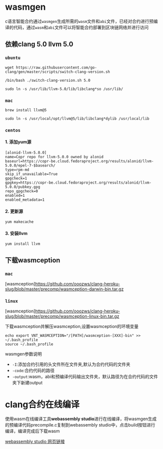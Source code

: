 # wasmgen

c语言智能合约通过``wasmgen``生成所需的``wasm``文件和``abi``文件，已经对合约进行预编译的代码，通过``wasm``和``abi``文件可以将智能合约部署到区块链网络并进行访问

## 依赖clang 5.0 llvm 5.0

### ``ubuntu``

```
wget https://raw.githubusercontent.com/go-clang/gen/master/scripts/switch-clang-version.sh

/bin/bash ./switch-clang-version.sh 5.0

sudo ln -s /usr/lib/llvm-5.0/lib/libclang*so /usr/lib/

```

### ``mac``

```
brew install llvm@5

sudo ln -s /usr/local/opt/llvm@5/lib/libclang*dylib /usr/local/lib

```

### ``centos``

#### 1. 添加yum源

```
[alonid-llvm-5.0.0]
name=Copr repo for llvm-5.0.0 owned by alonid
baseurl=https://copr-be.cloud.fedoraproject.org/results/alonid/llvm-5.0.0/epel-7-$basearch/
type=rpm-md
skip_if_unavailable=True
gpgcheck=1
gpgkey=https://copr-be.cloud.fedoraproject.org/results/alonid/llvm-5.0.0/pubkey.gpg
repo_gpgcheck=0
enabled=1
enabled_metadata=1
```

#### 2. 更新源
``yum makecache``

#### 3. 安装llvm
``yum install llvm``


## 下载wasmception

### ```mac```

[wasmception]https://github.com/ooozws/clang-heroku-slug/blob/master/precomp/wasmception-darwin-bin.tar.gz

### ```linux```

[wasmception]https://github.com/ooozws/clang-heroku-slug/blob/master/precomp/wasmception-linux-bin.tar.gz

下载wasmception并解压wasmception,设置wasmception的环境变量

```
echo export VNT_WASMCEPTION="/[PATH]/wasmception-[XXX]-bin" >> ~/.bash_profile
source ~/.bash_profile
``` 

wasmgen参数说明

* ``-I``:添加合约引用的头文件所在文件夹,默认为合约代码的文件夹
* ``-code``:合约代码的路径
* ``-output``:wasm，abi和预编译代码输出文件夹，默认路径为在合约代码的文件夹下新建output


# clang合约在线编译

使用wasm在线编译工具**webassembly studio**进行在线编译，将wasmgen生成的预编译代码precompile.c复制到webassembly studio中，点击build按钮进行编译，编译完成后下载wasm

[webassembly studio 网页链接](https://webassembly.studio/)


